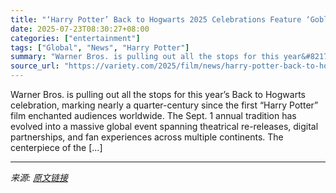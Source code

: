 ```yaml
---
title: "‘Harry Potter’ Back to Hogwarts 2025 Celebrations Feature ‘Goblet of Fire’ 20th Anniversary Theatrical Re-Release"
date: 2025-07-23T08:30:27+08:00
categories: ["entertainment"]
tags: ["Global", "News", "Harry Potter"]
summary: "Warner Bros. is pulling out all the stops for this year&#8217;s Back to Hogwarts celebration, marking nearly a quarter-century since the first &#8220;Harry Potter&#8221; film enchanted audiences world"
source_url: "https://variety.com/2025/film/news/harry-potter-back-to-hogwarts-2025-celebrations-goblet-of-fire-1236467690/"
---
```


Warner Bros. is pulling out all the stops for this year&#8217;s Back to Hogwarts celebration, marking nearly a quarter-century since the first &#8220;Harry Potter&#8221; film enchanted audiences worldwide. The Sept. 1 annual tradition has evolved into a massive global event spanning theatrical re-releases, digital partnerships, and fan experiences across multiple continents. The centerpiece of the [&#8230;]

---

*来源: [原文链接](https://variety.com/2025/film/news/harry-potter-back-to-hogwarts-2025-celebrations-goblet-of-fire-1236467690/)*
